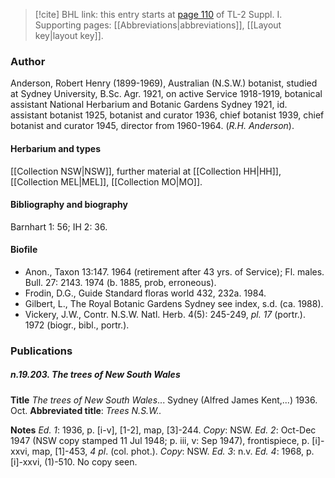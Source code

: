 > [!cite] BHL link: this entry starts at [page 110](https://www.biodiversitylibrary.org/item/103858#page/122/mode/1up) of TL-2 Suppl. I.
> Supporting pages: [[Abbreviations|abbreviations]], [[Layout key|layout key]].

### Author

Anderson, Robert Henry (1899-1969), Australian (N.S.W.) botanist, studied at Sydney University, B.Sc. Agr. 1921, on active Service 1918-1919, botanical assistant National Herbarium and Botanic Gardens Sydney 1921, id. assistant botanist 1925, botanist and curator 1936, chief botanist 1939, chief botanist and curator 1945, director from 1960-1964. (*R.H. Anderson*).

#### Herbarium and types

[[Collection NSW|NSW]], further material at [[Collection HH|HH]], [[Collection MEL|MEL]], [[Collection MO|MO]].

#### Bibliography and biography

Barnhart 1: 56; IH 2: 36.

#### Biofile

- Anon., Taxon 13:147. 1964 (retirement after 43 yrs. of Service); Fl. males. Bull. 27: 2143. 1974 (b. 1885, prob, erroneous).
- Frodin, D.G., Guide Standard floras world 432, 232a. 1984.
- Gilbert, L., The Royal Botanic Gardens Sydney see index, s.d. (ca. 1988).
- Vickery, J.W., Contr. N.S.W. Natl. Herb. 4(5): 245-249, *pl. 17* (portr.). 1972 (biogr., bibl., portr.).

### Publications

##### n.19.203. The trees of New South Wales

**Title**
*The trees of New South Wales*... Sydney (Alfred James Kent,...) 1936. Oct.
**Abbreviated title**: *Trees* *N.S.W..*

**Notes**
*Ed. 1*: 1936, p. \[i-v\], \[1-2\], map, \[3\]-244. *Copy*: NSW.
*Ed. 2*: Oct-Dec 1947 (NSW copy stamped 11 Jul 1948; p. iii, v: Sep 1947), frontispiece, p. \[i\]-xxvi, map, \[1\]-453, *4 pl*. (col. phot.). *Copy*: NSW.
*Ed. 3*: n.v.
*Ed. 4*: 1968, p. \[i\]-xxvi, (1)-510. No copy seen.

